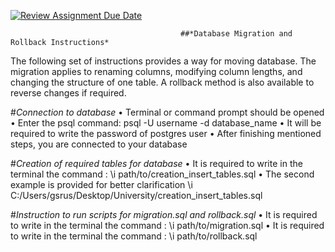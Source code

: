 [![Review Assignment Due Date](https://classroom.github.com/assets/deadline-readme-button-24ddc0f5d75046c5622901739e7c5dd533143b0c8e959d652212380cedb1ea36.svg)](https://classroom.github.com/a/JwSLLxUh)

                                          ##*Database Migration and Rollback Instructions*

The following set of instructions provides a way for moving database. The migration applies to renaming columns, modifying column lengths, and changing the structure of one table. A rollback method is also available to reverse changes if required.

#*Connection to database*
•	Terminal or command prompt should be opened
•	Enter the psql command: psql -U username -d database_name
•	It will be required to write the password of postgres user
•	After finishing mentioned steps,  you are connected to your database


#*Creation of required tables for database*
•	It is required to write in the terminal the command :  \i  path/to/creation_insert_tables.sql
•	The second example is provided for better clarification
\i  C:/Users/gsrus/Desktop/University/creation_insert_tables.sql

#*Instruction to run scripts for migration.sql and rollback.sql*
•	It is required to write in the terminal the command :  \i  path/to/migration.sql
•	It is required to write in the terminal the command :  \i  path/to/rollback.sql
